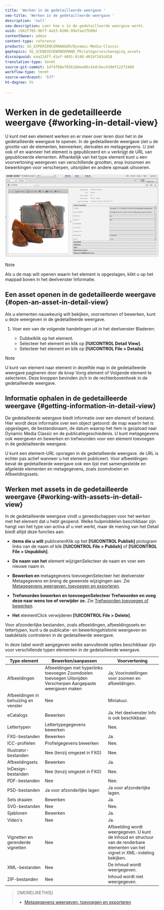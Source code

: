 ```yaml
---
title: 'Werken in de gedetailleerde weergave '
seo-title: 'Werken in de gedetailleerde weergave '
description: 'null'
seo-description: Leer hoe u in de gedetailleerde weergave werkt.
uuid: cb62f765-9b7f-4a53-8206-99afae2fb80d
contentOwner: admin
content-type: reference
products: SG_EXPERIENCEMANAGER/Dynamic-Media-Classic
geptopics: SG_SCENESEVENONDEMAND_PK/categories/managing_assets
discoiquuid: eaa214ff-d1ef-4691-9148-d01bf243c810
translation-type: tm+mt
source-git-commit: 1df4f88ef856160ee06c43dc6ec430df122f2408
workflow-type: tm+mt
source-wordcount: '577'
ht-degree: 5%

---
```



# Werken in de gedetailleerde weergave {#working-in-detail-view}

U kunt met een element werken en er meer over leren door het in de gedetailleerde weergave te openen. In de gedetailleerde weergave ziet u de grootte van de elementen, kenmerken, derivaten en metagegevens. U ziet ook of en wanneer het element is gepubliceerd en u verkrijgt de URL van gepubliceerde elementen. Afhankelijk van het type element kunt u een voorvertoning weergeven van verschillende grootten, erop inzoomen en bewerkingen voor verscherpen, uitsnijden en andere opmaak uitvoeren.

<!-- 

Comment Type: remark
Last Modified By: Rick Brough (rbrough@adobe.com)
Last Modified Date: 2018-06-14T13:52:46.623-0400

<p>as_detail_view_popup.png found in Downloads on local in folder "scene7-images"</p>

 -->

![Gedetailleerde weergave](/help/assets/image_0.img.png)

>[!NOTE]
>
>Als u de map wilt openen waarin het element is opgeslagen, klikt u op het mappad boven in het deelvenster Informatie.

## Een asset openen in de gedetailleerde weergave {#open-an-asset-in-detail-view}

Als u elementen nauwkeurig wilt bekijken, voorvertonen of bewerken, kunt u deze weergeven in de gedetailleerde weergave.

1. Voer een van de volgende handelingen uit in het deelvenster Bladeren:

   * Dubbelklik op het element.
   * Selecteer het element en klik op **[!UICONTROL Detail View]**.
   * Selecteer het element en klik op **[!UICONTROL File > Details]**.

>[!NOTE]
>
>U kunt van element naar element in dezelfde map in de gedetailleerde weergave pagineren door de knop Vorig element of Volgende element te selecteren. Deze knoppen bevinden zich in de rechterbovenhoek in de gedetailleerde weergave.

## Informatie ophalen in de gedetailleerde weergave {#getting-information-in-detail-view}

De gedetailleerde weergave biedt informatie over een element of bestand. Hier wordt deze informatie over een object getoond: de map waarin het is opgeslagen, de bestandsnaam, de datum waarop het item is geüpload naar Dynamic Media Classic en de publicatiegeschiedenis. U kunt metagegevens ook weergeven en bewerken en trefwoorden voor een element toevoegen in de gedetailleerde weergave.

U kunt een element-URL opvragen in de gedetailleerde weergave. de URL is echter pas actief wanneer u het element publiceert. Voor afbeeldingen bevat de gedetailleerde weergave ook een lijst met samengestelde en afgeleide elementen en metagegevens, zoals zoomdoelen en Afbeeldingssets.

## Werken met assets in de gedetailleerde weergave {#working-with-assets-in-detail-view}

In de gedetailleerde weergave vindt u gereedschappen voor het werken met het element dat u hebt geopend. Welke hulpmiddelen beschikbaar zijn hangt van het type van activa af u met werkt, maar de mening van het Detail biedt altijd deze functies aan:

* **items die u wilt**
publicerenKlik op het  **[!UICONTROL Publish]** pictogram links van de naam of klik  **[!UICONTROL File > Publish]** of  **[!UICONTROL File > Unpublish]**.

* **De naam van het**
element wijzigenSelecteer de naam en voer een nieuwe naam in.

* **Bewerken en**
metagegevens toevoegenSelecteer het deelvenster Metagegevens en breng de gewenste wijzigingen aan. Zie [Metagegevens weergeven, toevoegen en exporteren](/help/viewing-adding-exporting-metadata.md).

* **Trefwoorden bewerken en toevoegenSelecteer Trefwoorden en voeg deze naar wens toe of verwijder ze.**
Zie [Trefwoorden toevoegen of bewerken](/help/viewing-adding-exporting-metadata.md).

* **Het**
elementClick verwijderen  **[!UICONTROL File > Delete]**.

Voor afzonderlijke bestanden, zoals afbeeldingen, afbeeldingssets en lettertypen, kunt u de publicatie- en bewerkingshistorie weergeven en taakdetails controleren in de gedetailleerde weergave.

In deze tabel wordt aangegeven welke aanvullende opties beschikbaar zijn voor verschillende typen elementen in de gedetailleerde weergave.

| Type element | Bewerken/aanpassen | Voorvertoning |
|--- |--- |--- |
| Afbeeldingen | Afbeeldingen met hyperlinks toevoegen Zoomdoelen toevoegen Uitsnijden Verscherpen Aangepaste weergaven maken | Ja; Voorinstellingen voor zoomen en afbeeldingen. |
| Afbeeldingen in behuizing en venster | Nee | Miniatuur. |
| eCatalogs | Bewerken | Ja. Het deelvenster Info is ook beschikbaar. |
| Lettertypen | Lettertypegegevens bewerken | Nee. |
| FXG-bestanden | Bewerken | Ja. |
| ICC-profielen | Profielgegevens bewerken | Nee. |
| Illustrator-bestanden | Nee (tenzij omgezet in FXG) | Nee. |
| Afbeeldingsets | Bewerken | Ja. |
| InDesign-bestanden | Nee (tenzij omgezet in FXG) | Nee. |
| PDF-bestanden | Nee | Nee. |
| PSD-bestanden | Ja voor afzonderlijke lagen | Ja voor afzonderlijke lagen. |
| Sets draaien | Bewerken | Ja. |
| SVG-bestanden | Nee | Nee. |
| Sjablonen | Bewerken | Ja. |
| Video&#39;s | Nee | Ja. |
| Vignetten en gerenderde vignetten | Nee | Afbeelding wordt weergegeven. U kunt de inhoud en structuur van de renderbare elementen van het vignet in XML-indeling bekijken. |
| XML-bestanden | Nee | De inhoud wordt weergegeven. |
| ZIP-bestanden | Nee | Inhoud wordt niet weergegeven. |

>[!MORELIKETHIS]
>
>* [Metagegevens weergeven, toevoegen en exporteren](viewing-adding-exporting-metadata.md#viewing_adding_and_exporting_metadata)

